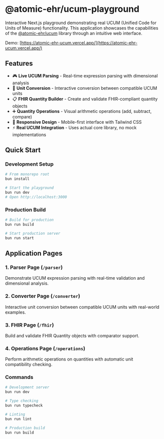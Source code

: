 # @atomic-ehr/ucum-playground

Interactive Next.js playground demonstrating real UCUM (Unified Code for Units of Measure) functionality. 
This application showcases the capabilities of the [@atomic-ehr/ucum](https://github.com/atomic-ehr/ucum) library through an intuitive web interface.

Demo: [https://atomic-ehr-ucum.vercel.app/](https://atomic-ehr-ucum.vercel.app/)

## Features

- 🎮 **Live UCUM Parsing** - Real-time expression parsing with dimensional analysis
- 🔄 **Unit Conversion** - Interactive conversion between compatible UCUM units  
- 📋 **FHIR Quantity Builder** - Create and validate FHIR-compliant quantity objects
- ➕ **Quantity Operations** - Visual arithmetic operations (add, subtract, compare)
- 📱 **Responsive Design** - Mobile-first interface with Tailwind CSS
- ⚡ **Real UCUM Integration** - Uses actual core library, no mock implementations

## Quick Start

### Development Setup

```bash
# From monorepo root
bun install

# Start the playground
bun run dev
# Open http://localhost:3000
```

### Production Build

```bash
# Build for production
bun run build

# Start production server
bun run start
```

## Application Pages

### 1. Parser Page (`/parser`)
Demonstrate UCUM expression parsing with real-time validation and dimensional analysis.

### 2. Converter Page (`/converter`)
Interactive unit conversion between compatible UCUM units with real-world examples.

### 3. FHIR Page (`/fhir`)
Build and validate FHIR Quantity objects with comparator support.

### 4. Operations Page (`/operations`)
Perform arithmetic operations on quantities with automatic unit compatibility checking.

### Commands

```bash
# Development server
bun run dev

# Type checking
bun run typecheck

# Linting
bun run lint

# Production build
bun run build
```
